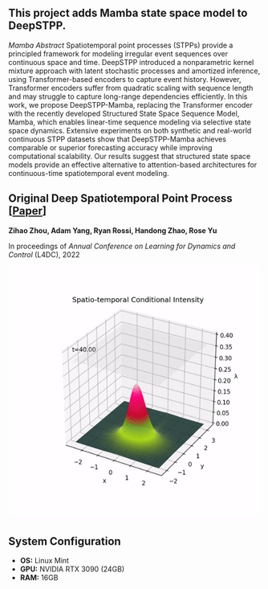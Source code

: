 ## This project adds Mamba state space model to DeepSTPP.

*Mamba Abstract* Spatiotemporal point processes (STPPs) provide a principled framework for modeling irregular event sequences over continuous space and time. DeepSTPP introduced a nonparametric kernel mixture approach with latent stochastic processes and amortized inference, using Transformer-based encoders to capture event history. However, Transformer encoders suffer from quadratic scaling with sequence length and may struggle to capture long-range dependencies efficiently. In this work, we propose DeepSTPP-Mamba, replacing the Transformer encoder with the recently developed Structured State Space Sequence Model, Mamba, which enables linear-time sequence modeling via selective state space dynamics. Extensive experiments on both synthetic and real-world continuous STPP datasets show that DeepSTPP-Mamba achieves comparable or superior forecasting accuracy while improving computational scalability. Our results suggest that structured state space models provide an effective alternative to attention-based architectures for continuous-time spatiotemporal event modeling.

## Original Deep Spatiotemporal Point Process [[Paper](https://proceedings.mlr.press/v168/zhou22a/zhou22a.pdf)]

**Zihao Zhou, Adam Yang, Ryan Rossi, Handong Zhao, Rose Yu**

In proceedings of *Annual Conference on Learning for Dynamics and Control* (L4DC), 2022

![example](example.gif)

## System Configuration

- **OS:** Linux Mint
- **GPU:** NVIDIA RTX 3090 (24GB)
- **RAM:** 16GB